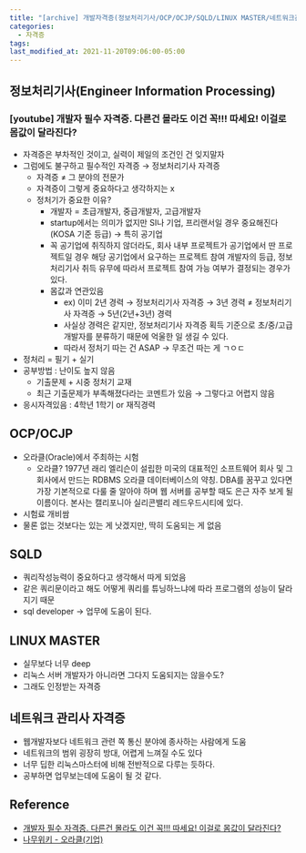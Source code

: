 ```yaml
---
title: "[archive] 개발자격증(정보처리기사/OCP/OCJP/SQLD/LINUX MASTER/네트워크관리사)"
categories:
  - 자격증
tags:
last_modified_at: 2021-11-20T09:06:00-05:00
---
```

## 정보처리기사(Engineer Information Processing)
### [youtube] 개발자 필수 자격증. 다른건 몰라도 이건 꼭!!! 따세요! 이걸로 몸값이 달라진다?
- 자격증은 부차적인 것이고, 실력이 제일의 조건인 건 잊지말자
- 그럼에도 불구하고 필수적인 자격증 → 정보처리기사 자격증
  - 자격증 ≠ 그 분야의 전문가
  - 자격증이 그렇게 중요하다고 생각하지는 x
  - 정처기가 중요한 이유?
    - 개발자 = 초급개발자, 중급개발자, 고급개발자
    - startup에서는 의미가 없지만 SI나 기업, 프리랜서일 경우 중요해진다(KOSA 기준 등급) → 특히 공기업
    - 꼭 공기업에 취직하지 않더라도, 회사 내부 프로젝트가 공기업에서 딴 프로젝트일 경우 해당 공기업에서 요구하는 프로젝트 참여 개발자의 등급, 정보처리기사 취득 유무에 따라서 프로젝트 참여 가능 여부가 결정되는 경우가 있다.
    - 몸값과 연관있음
      - ex) 이미 2년 경력 → 정보처리기사 자격증 → 3년 경력  ≠  정보처리기사 자격증 → 5년(2년+3년) 경력
      - 사실상 경력은 같지만, 정보처리기사 자격증 획득 기준으로 초/중/고급 개발자를 분류하기 때문에 억울한 일 생길 수 있다.
      - 따라서 정처기 따는 건 ASAP → 무조건 따는 게 ㄱㅇㄷ
- 정처리 = 필기 + 실기
- 공부방법 : 난이도 높지 않음
  - 기출문제 + 시중 정처기 교재
  - 최근 기출문제가 부족해졌다라는 코멘트가 있음 → 그렇다고 어렵지 않음
- 응시자격있음 : 4학년 1학기 or 재직경력

## OCP/OCJP 
- 오라클(Oracle)에서 주최하는 시험
  - 오라클? 1977년 래리 엘리슨이 설립한 미국의 대표적인 소프트웨어 회사 및 그 회사에서 만드는 RDBMS 오라클 데이터베이스의 약칭. DBA를 꿈꾸고 있다면 가장 기본적으로 다룰 줄 알아야 하며 웹 서버를 공부할 때도 은근 자주 보게 될 이름이다. 본사는 캘리포니아 실리콘밸리 레드우드시티에 있다.
- 시험료 개비쌈
- 물론 없는 것보다는 있는 게 낫겠지만, 딱히 도움되는 게 없음

## SQLD
- 쿼리작성능력이 중요하다고 생각해서 따게 되었음
- 같은 쿼리문이라고 해도 어떻게 쿼리를 튜닝하느냐에 따라 프로그램의 성능이 달라지기 때문
- sql developer → 업무에 도움이 된다.

## LINUX MASTER
- 실무보다 너무 deep
- 리눅스 서버 개발자가 아니라면 그다지 도움되지는 않을수도?
- 그래도 인정받는 자격증

## 네트워크 관리사 자격증
- 웹개발자보다 네트워크 관련 쪽 통신 분야에 종사하는 사람에게 도움
- 네트워크의 범위 굉장히 방대, 어렵게 느껴질 수도 있다
- 너무 딥한 리눅스마스터에 비해 전반적으로 다루는 듯하다.
- 공부하면 업무보는데에 도움이 될 것 같다.


## Reference
- [개발자 필수 자격증. 다른건 몰라도 이건 꼭!!! 따세요! 이걸로 몸값이 달라진다?](https://www.youtube.com/watch?v=OKr0wCwFymk)
- [나무위키 - 오라클(기업)](https://namu.wiki/w/%EC%98%A4%EB%9D%BC%ED%81%B4(%EA%B8%B0%EC%97%85))
